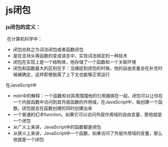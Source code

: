 # js闭包

 

### js闭包的定义：

​	 在计算机科学中：

- 闭包也称之为词法闭包或者函数闭包
- 是在支持头等函数的变成语言中，实现词法绑定的一种技术
- 闭包在实现上是一个结构体，他存储了一个函数和一个关联环境
- 闭包和函数最大的区别在于：当捕捉到闭包的时候，他的自由变量会在补充时候被确定，这样即使脱离了上下文也能够正常运行

在JavaScript中

- mdn中的解释：一个函数和对其周围撞他的引用捆绑在一起，闭包可以让你在一个内层函数中访问到其外层函数的作用域，在JavaScript中，每创建一个函数，闭包就会在函数创建的同时创建出来
- 一个普通的幻术function。如果它可以访问外层作用域的自由变量，那他就是一个闭包
- 从广义上来讲，JavaScript中的函数都是闭包
- 从狭义上来讲，JavaScript中一个函数，如果访问了外层作用域的变量，那么他就是一个闭包

